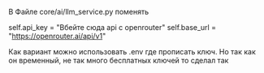 В Файле core/ai/llm_service.py поменять 

  self.api_key = "Вбейте сюда api c openrouter"
  self.base_url = "https://openrouter.ai/api/v1"

Как вариант можно использовать .env где прописать ключ. Но так как он временный, не так много бесплатных ключей то сделал так
